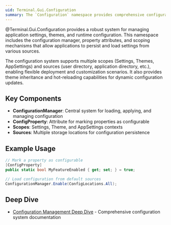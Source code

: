 ```yaml
---
uid: Terminal.Gui.Configuration
summary: The `Configuration` namespace provides comprehensive configuration management for Terminal.Gui applications.
---
```


@Terminal.Gui.Configuration provides a robust system for managing application settings, themes, and runtime configuration. This namespace includes the configuration manager, property attributes, and scoping mechanisms that allow applications to persist and load settings from various sources.

The configuration system supports multiple scopes (Settings, Themes, AppSettings) and sources (user directory, application directory, etc.), enabling flexible deployment and customization scenarios. It also provides theme inheritance and hot-reloading capabilities for dynamic configuration updates.

## Key Components

- **ConfigurationManager**: Central system for loading, applying, and managing configuration
- **ConfigProperty**: Attribute for marking properties as configurable
- **Scopes**: Settings, Theme, and AppSettings contexts
- **Sources**: Multiple storage locations for configuration persistence

## Example Usage

```csharp
// Mark a property as configurable
[ConfigProperty]
public static bool MyFeatureEnabled { get; set; } = true;

// Load configuration from default sources
ConfigurationManager.Enable(ConfigLocations.All);
```

## Deep Dive

- [Configuration Management Deep Dive](~/docs/config.md) - Comprehensive configuration system documentation

